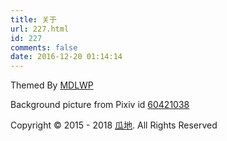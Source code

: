 ```yaml
---
title: 关于
url: 227.html
id: 227
comments: false
date: 2016-12-20 01:14:14
---
```


Themed By [MDLWP](http://www.mdlwp.com/)

Background picture from Pixiv id [60421038](http://www.pixiv.net/member_illust.php?mode=medium&illust_id=60421038)

Copyright © 2015 - 2018 [瓜地](https://ljkgpxs.xyz). All Rights Reserved